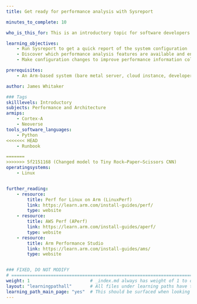 ```yaml
---
title: Get ready for performance analysis with Sysreport

minutes_to_complete: 10

who_is_this_for: This is an introductory topic for software developers who want to use the system capability reporting tool, Sysreport, to understand and configure the performance features of their Arm Linux system.

learning_objectives: 
    - Run Sysreport to get a quick report of the system configuration
    - Discover which performance analysis features are available and enabled 
    - Make configuration changes to improve performance information collection

prerequisites:
    - An Arm-based system (bare metal server, cloud instance, developer board) running Linux 

author: James Whitaker

### Tags
skilllevels: Introductory
subjects: Performance and Architecture
armips:
    - Cortex-A 
    - Neoverse
tools_software_languages:
    - Python
<<<<<<< HEAD
    - Runbook

=======
>>>>>>> 5f2151168 (Changed model to Tiny Rock–Paper–Scissors CNN)
operatingsystems:
    - Linux


further_reading:
    - resource:
        title: Perf for Linux on Arm (LinuxPerf)
        link: https://learn.arm.com/install-guides/perf/
        type: website
    - resource:
        title: AWS Perf (APerf) 
        link: https://learn.arm.com/install-guides/aperf/
        type: website
    - resource:
        title: Arm Performance Studio
        link: https://learn.arm.com/install-guides/ams/
        type: website


### FIXED, DO NOT MODIFY
# ================================================================================
weight: 1                       # _index.md always has weight of 1 to order correctly
layout: "learningpathall"       # All files under learning paths have this same wrapper
learning_path_main_page: "yes"  # This should be surfaced when looking for related content. Only set for _index.md of learning path content.
---
```

